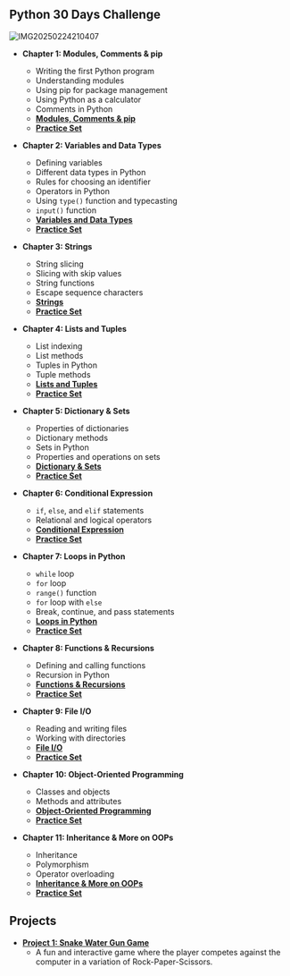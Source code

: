## Python 30 Days Challenge
![IMG20250224210407](https://github.com/user-attachments/assets/6c94f360-3ac3-4102-93fd-c9cb0e7dc448)

- **Chapter 1: Modules, Comments & pip**  
  - Writing the first Python program  
  - Understanding modules  
  - Using pip for package management  
  - Using Python as a calculator  
  - Comments in Python  
  - **[Modules, Comments & pip](https://github.com/sandeepshrmadev/Python-30-Days-Challenge/tree/main/Chapter%201)**  
  - **[Practice Set](https://github.com/sandeepshrmadev/Python-30-Days-Challenge/tree/main/Chapter%201/Practice)**  

- **Chapter 2: Variables and Data Types**  
  - Defining variables  
  - Different data types in Python  
  - Rules for choosing an identifier  
  - Operators in Python  
  - Using `type()` function and typecasting  
  - `input()` function  
  - **[Variables and Data Types](https://github.com/sandeepshrmadev/Python-30-Days-Challenge/tree/main/Chapter%202)**  
  - **[Practice Set](https://github.com/sandeepshrmadev/Python-30-Days-Challenge/tree/main/Chapter%202/Practice)**  

- **Chapter 3: Strings**  
  - String slicing  
  - Slicing with skip values  
  - String functions  
  - Escape sequence characters  
  - **[Strings](https://github.com/sandeepshrmadev/Python-30-Days-Challenge/tree/main/Chapter%203)**  
  - **[Practice Set](https://github.com/sandeepshrmadev/Python-30-Days-Challenge/tree/main/Chapter%203/Practice)**  

- **Chapter 4: Lists and Tuples**  
  - List indexing  
  - List methods  
  - Tuples in Python  
  - Tuple methods  
  - **[Lists and Tuples](https://github.com/sandeepshrmadev/Python-30-Days-Challenge/tree/main/Chapter%204)**  
  - **[Practice Set](https://github.com/sandeepshrmadev/Python-30-Days-Challenge/tree/main/Chapter%204/Practice)**  

- **Chapter 5: Dictionary & Sets**  
  - Properties of dictionaries  
  - Dictionary methods  
  - Sets in Python  
  - Properties and operations on sets  
  - **[Dictionary & Sets](https://github.com/sandeepshrmadev/Python-30-Days-Challenge/tree/main/Chapter%205)**  
  - **[Practice Set](https://github.com/sandeepshrmadev/Python-30-Days-Challenge/tree/main/Chapter%205/Practice)**  

- **Chapter 6: Conditional Expression**  
  - `if`, `else`, and `elif` statements  
  - Relational and logical operators  
  - **[Conditional Expression](https://github.com/sandeepshrmadev/Python-30-Days-Challenge/tree/main/Chapter%206)**  
  - **[Practice Set](https://github.com/sandeepshrmadev/Python-30-Days-Challenge/tree/main/Chapter%206/Practice)**  

- **Chapter 7: Loops in Python**  
  - `while` loop  
  - `for` loop  
  - `range()` function  
  - `for` loop with `else`  
  - Break, continue, and pass statements  
  - **[Loops in Python](https://github.com/sandeepshrmadev/Python-30-Days-Challenge/tree/main/Chapter%207)**  
  - **[Practice Set](https://github.com/sandeepshrmadev/Python-30-Days-Challenge/tree/main/Chapter%207/Practice)**  

- **Chapter 8: Functions & Recursions**  
  - Defining and calling functions  
  - Recursion in Python  
  - **[Functions & Recursions](https://github.com/sandeepshrmadev/Python-30-Days-Challenge/tree/main/Chapter%208)**  
  - **[Practice Set](https://github.com/sandeepshrmadev/Python-30-Days-Challenge/tree/main/Chapter%208/Practice)**

- **Chapter 9: File I/O**
  - Reading and writing files
  - Working with directories
  - **[File I/O](https://github.com/sandeepshrmadev/Python-30-Days-Challenge/tree/main/Chapter%209)**
  - **[Practice Set](https://github.com/sandeepshrmadev/Python-30-Days-Challenge/tree/main/Chapter%209/Practice)**
  
- **Chapter 10: Object-Oriented Programming**
  - Classes and objects
  - Methods and attributes
  - **[Object-Oriented Programming](https://github.com/sandeepshrmadev/Python-30-Days-Challenge/tree/main/Chapter%2010)**
  - **[Practice Set](https://github.com/sandeepshrmadev/Python-30-Days-Challenge/tree/main/Chapter%2010/Practice)**
 
- **Chapter 11: Inheritance & More on OOPs**
  - Inheritance
  - Polymorphism
  - Operator overloading
  - **[Inheritance & More on OOPs](https://github.com/sandeepshrmadev/Python-30-Days-Challenge/tree/main/Chapter%2011)**
  - **[Practice Set](https://github.com/sandeepshrmadev/Python-30-Days-Challenge/tree/main/Chapter%2011/Practice)**
  
## Projects

- **[Project 1: Snake Water Gun Game](https://github.com/sandeepshrmadev/Python-30-Days-Challenge/tree/main/Project%201)**
  - A fun and interactive game where the player competes against the computer in a variation of Rock-Paper-Scissors.
